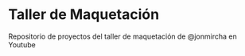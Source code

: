 # Taller de Maquetación

Repositorio de proyectos del taller de maquetación de @jonmircha en Youtube